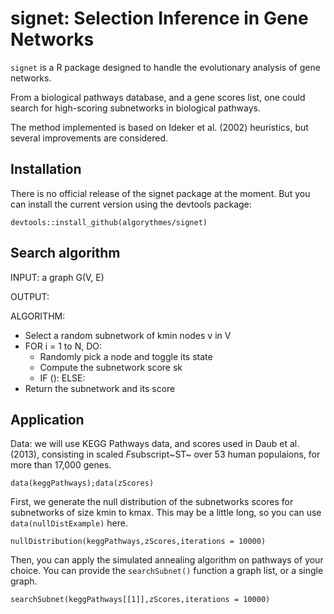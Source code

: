 # signet: Selection Inference in Gene Networks

`signet` is a R package designed to handle the evolutionary analysis of gene networks.

From a biological pathways database, and a gene scores list, one could search for high-scoring subnetworks in biological pathways.

The method implemented is based on Ideker et al. (2002) heuristics, but several improvements are considered.

## Installation

There is no official release of the signet package at the moment. But you can install the current version using the devtools package:

```
devtools::install_github(algorythmes/signet)
```

## Search algorithm

INPUT: a graph G(V, E)

OUTPUT:

ALGORITHM:
- Select a random subnetwork of kmin nodes v in V
- FOR i = 1 to N, DO:
  - Randomly pick a node and toggle its state
  - Compute the subnetwork score sk
  - IF ():
    ELSE:
- Return the subnetwork and its score 



## Application

Data: we will use KEGG Pathways data, and scores used in Daub et al. (2013), consisting in scaled *F*subscript~ST~ over 53 human populaions, for more than 17,000 genes.

```
data(keggPathways);data(zScores)
```

First, we generate the null distribution of the subnetworks scores for subnetworks of size kmin to kmax. This may be a little long, so you can use `data(nullDistExample)` here.

```
nullDistribution(keggPathways,zScores,iterations = 10000)
```
Then, you can apply the simulated annealing algorithm on pathways of your choice. You can provide the `searchSubnet()` function a graph list, or a single graph.

```
searchSubnet(keggPathways[[1]],zScores,iterations = 10000)
```

